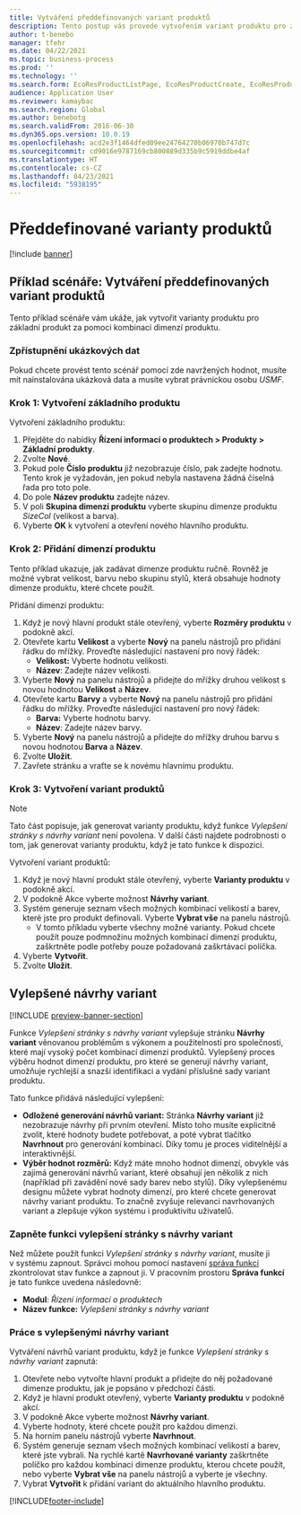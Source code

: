 ```yaml
---
title: Vytváření předdefinovaných variant produktů
description: Tento postup vás provede vytvořením variant produktu pro základní produkt za pomoci kombinací dimenzí produktu.
author: t-benebo
manager: tfehr
ms.date: 04/22/2021
ms.topic: business-process
ms.prod: ''
ms.technology: ''
ms.search.form: EcoResProductListPage, EcoResProductCreate, EcoResProductDetails, EcoResProductMasterDimension, EcoResProductVariants, EcoResProductVariantSuggestions, EcoResProductVariantsPendingReleaseFormPart, EcoResProductVariantSuggestionsEnhanced
audience: Application User
ms.reviewer: kamaybac
ms.search.region: Global
ms.author: benebotg
ms.search.validFrom: 2016-06-30
ms.dyn365.ops.version: 10.0.19
ms.openlocfilehash: acd2e3f1464dfed09ee24764270b06970b747d7c
ms.sourcegitcommit: cd9016e9787169cb800889d335b9c5919ddbe4af
ms.translationtype: HT
ms.contentlocale: cs-CZ
ms.lasthandoff: 04/23/2021
ms.locfileid: "5938195"
---
```

# <a name="predefined-product-variants"></a>Předdefinované varianty produktů

[!include [banner](../../includes/banner.md)]

## <a name="example-scenario-create-predefined-product-variants"></a>Příklad scénáře: Vytváření předdefinovaných variant produktů

Tento příklad scénáře vám ukáže, jak vytvořit varianty produktu pro základní produkt za pomoci kombinací dimenzí produktu.

### <a name="make-demo-data-available"></a>Zpřístupnění ukázkových dat

Pokud chcete provést tento scénář pomocí zde navržených hodnot, musíte mít nainstalována ukázková data a musíte vybrat právnickou osobu *USMF*.

### <a name="step-1-create-a-product-master"></a>Krok 1: Vytvoření základního produktu

Vytvoření základního produktu:

1. Přejděte do nabídky **Řízení informací o produktech > Produkty > Základní produkty**.
1. Zvolte **Nové**.
1. Pokud pole **Číslo produktu** již nezobrazuje číslo, pak zadejte hodnotu. Tento krok je vyžadován, jen pokud nebyla nastavena žádná číselná řada pro toto pole.
1. Do pole **Název produktu** zadejte název.
1. V poli **Skupina dimenzí produktu** vyberte skupinu dimenze produktu *SizeCol* (velikost a barva).
1. Vyberte **OK** k vytvoření a otevření nového hlavního produktu.

### <a name="step-2-add-product-dimensions"></a>Krok 2: Přidání dimenzí produktu

Tento příklad ukazuje, jak zadávat dimenze produktu ručně. Rovněž je možné vybrat velikost, barvu nebo skupinu stylů, která obsahuje hodnoty dimenze produktu, které chcete použít.

Přidání dimenzí produktu:

1. Když je nový hlavní produkt stále otevřený, vyberte **Rozměry produktu** v podokně akcí.
1. Otevřete kartu **Velikost** a vyberte **Nový** na panelu nástrojů pro přidání řádku do mřížky. Proveďte následující nastavení pro nový řádek:
    - **Velikost:** Vyberte hodnotu velikosti.
    - **Název**: Zadejte název velikosti.
1. Vyberte **Nový** na panelu nástrojů a přidejte do mřížky druhou velikost s novou hodnotou **Velikost** a **Název**.
1. Otevřete kartu **Barvy** a vyberte **Nový** na panelu nástrojů pro přidání řádku do mřížky. Proveďte následující nastavení pro nový řádek:
    - **Barva:** Vyberte hodnotu barvy.
    - **Název**: Zadejte název barvy.
1. Vyberte **Nový** na panelu nástrojů a přidejte do mřížky druhou barvu s novou hodnotou **Barva** a **Název**.
1. Zvolte **Uložit**.
1. Zavřete stránku a vraťte se k novému hlavnímu produktu.

### <a name="step-3-generate-product-variants"></a>Krok 3: Vytvoření variant produktů

> [!NOTE]
> Tato část popisuje, jak generovat varianty produktu, když funkce *Vylepšení stránky s návrhy variant* není povolena. V další části najdete podrobnosti o tom, jak generovat varianty produktu, když je tato funkce k dispozici.

Vytvoření variant produktů:

1. Když je nový hlavní produkt stále otevřený, vyberte **Varianty produktu** v podokně akcí.
1. V podokně Akce vyberte možnost **Návrhy variant**.
1. Systém generuje seznam všech možných kombinací velikostí a barev, které jste pro produkt definovali. Vyberte **Vybrat vše** na panelu nástrojů.
    - V tomto příkladu vyberte všechny možné varianty. Pokud chcete použít pouze podmnožinu možných kombinací dimenzí produktu, zaškrtněte podle potřeby pouze požadovaná zaškrtávací políčka.  
1. Vyberte **Vytvořit**.
1. Zvolte **Uložit**.

## <a name="improved-variant-suggestions"></a>Vylepšené návrhy variant

[!INCLUDE [preview-banner-section](../../../includes/preview-banner-section.md)]

Funkce *Vylepšení stránky s návrhy variant* vylepšuje stránku **Návrhy variant** věnovanou problémům s výkonem a použitelností pro společnosti, které mají vysoký počet kombinací dimenzí produktů. Vylepšený proces výběru hodnot dimenzí produktu, pro které se generují návrhy variant, umožňuje rychlejší a snazší identifikaci a vydání příslušné sady variant produktu.

Tato funkce přidává následující vylepšení:

- **Odložené generování návrhů variant:** Stránka **Návrhy variant** již nezobrazuje návrhy při prvním otevření. Místo toho musíte explicitně zvolit, které hodnoty budete potřebovat, a poté vybrat tlačítko **Navrhnout** pro generování kombinací. Díky tomu je proces viditelnější a interaktivnější.
- **Výběr hodnot rozměrů:** Když máte mnoho hodnot dimenzí, obvykle vás zajímá generování návrhů variant, které obsahují jen několik z nich (například při zavádění nové sady barev nebo stylů). Díky vylepšenému designu můžete vybrat hodnoty dimenzí, pro které chcete generovat návrhy variant produktu. To značně zvyšuje relevanci navrhovaných variant a zlepšuje výkon systému i produktivitu uživatelů.

### <a name="turn-on-the-variant-suggestions-page-improvements-feature"></a>Zapněte funkci vylepšení stránky s návrhy variant

Než můžete použít funkci *Vylepšení stránky s návrhy variant*, musíte ji v systému zapnout. Správci mohou pomocí nastavení [správa funkcí](../../../fin-ops-core/fin-ops/get-started/feature-management/feature-management-overview.md) zkontrolovat stav funkce a zapnout ji. V pracovním prostoru **Správa funkcí** je tato funkce uvedena následovně:

- **Modul**: *Řízení informací o produktech*
- **Název funkce:** *Vylepšení stránky s návrhy variant*

### <a name="work-with-the-improved-variant-suggestions"></a>Práce s vylepšenými návrhy variant

Vytváření návrhů variant produktu, když je funkce *Vylepšení stránky s návrhy variant* zapnutá:

1. Otevřete nebo vytvořte hlavní produkt a přidejte do něj požadované dimenze produktu, jak je popsáno v předchozí části.
1. Když je hlavní produkt otevřený, vyberte **Varianty produktu** v podokně akcí.
1. V podokně Akce vyberte možnost **Návrhy variant**.
1. Vyberte hodnoty, které chcete použít pro každou dimenzi.
1. Na horním panelu nástrojů vyberte **Navrhnout**.
1. Systém generuje seznam všech možných kombinací velikostí a barev, které jste vybrali. Na rychlé kartě **Navrhované varianty** zaškrtněte políčko pro každou kombinaci dimenze produktu, kterou chcete použít, nebo vyberte **Vybrat vše** na panelu nástrojů a vyberte je všechny.  
1. Vybrat **Vytvořit** k přidání variant do aktuálního hlavního produktu.

[!INCLUDE[footer-include](../../../includes/footer-banner.md)]
